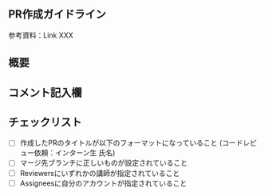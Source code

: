 ## PR作成ガイドライン
<!-- レビュー作成に迷ったら以下を参照してください -->
参考資料：Link XXX

## 概要
<!-- レビュー対象のコードに対して概要を記載してください -->

## コメント記入欄
<!-- できたこと・できなかったこと。なんでも自由にコメントを記載してください -->


## チェックリスト
<!-- PR作成後、以下のチェックリストを使いPRの状態をご確認ください -->
- [ ] 作成したPRのタイトルが以下のフォーマットになっていること
(コードレビュー依頼：インターン生 氏名)
- [ ] マージ先ブランチに正しいものが設定されていること
- [ ] Reviewersにいずれかの講師が指定されていること
- [ ] Assigneesに自分のアカウントが指定されていること
